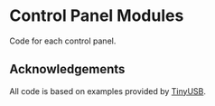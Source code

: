 # Control Panel Modules

Code for each control panel.

## Acknowledgements

All code is based on examples provided by [TinyUSB](https://github.com/hathach/tinyusb).